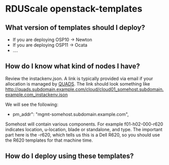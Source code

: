 # RDUScale openstack-templates

## What version of templates should I deploy?
- If you are deploying OSP10 -> Newton
- If you are deploying OSP11 -> Ocata
- ....

## How do I know what kind of nodes I have?
Review the instackenv.json. A link is typically provided via email if your allocation is managed by [QUADS](http://quads.dev/).   The link should look something like http://quads.subdomain.example.com/cloud/cloud01_somehost.subdomain.example.com_instackenv.json

We will see the following:
- pm_addr": "mgmt-somehost.subdomain.example.com",

Somehost will contain various components.  For example f01-h02-000-r620 indicates location, u-location, blade or standalone, and type.
The important part here is the -r620, which tells us this is a Dell R620, so you should use the R620 templates for that machine time.

## How do I deploy using these templates?
